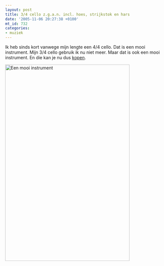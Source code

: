 ```yaml
---
layout: post
title: 3/4 cello z.g.a.n. incl. hoes, strijkstok en hars
date: '2005-11-06 20:27:38 +0100'
mt_id: 732
categories:
- muziek
---
```

Ik heb sinds kort vanwege mijn lengte een 4/4 cello. Dat is een mooi instrument. Mijn 3/4 cello gebruik ik nu niet meer. Maar dat is ook een mooi instrument. En die kan je nu dus <a href="http://www.speurders.nl/speurder.php?id=15686333">kopen</a>.

<img src="{{ site.url }}/images/cello34.jpg" width="400" height="632" alt="Een mooi instrument" />
